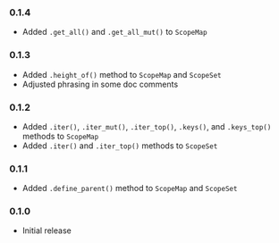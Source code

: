 ### 0.1.4

* Added `.get_all()` and `.get_all_mut()` to `ScopeMap`

### 0.1.3

* Added `.height_of()` method to `ScopeMap` and `ScopeSet`
* Adjusted phrasing in some doc comments

### 0.1.2

* Added `.iter()`, `.iter_mut()`, `.iter_top()`, `.keys()`, and `.keys_top()` methods to `ScopeMap`
* Added `.iter()` and `.iter_top()` methods to `ScopeSet`

### 0.1.1

* Added `.define_parent()` method to `ScopeMap` and `ScopeSet`

### 0.1.0

* Initial release